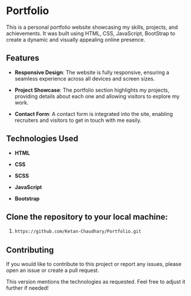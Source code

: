 # Portfolio

This is a personal portfolio website showcasing my skills, projects, and achievements. It was built using HTML, CSS, JavaScript, BootStrap  to create a dynamic and visually appealing online presence.

## Features

- **Responsive Design**: The website is fully responsive, ensuring a seamless experience across all devices and screen sizes.

- **Project Showcase**: The portfolio section highlights my projects, providing details about each one and allowing visitors to explore my work.

- **Contact Form**: A contact form is integrated into the site, enabling recruiters and visitors to get in touch with me easily.

## Technologies Used

- **HTML**

- **CSS**
  
- **SCSS**
  
- **JavaScript**

- **Bootstrap**

## Clone the repository to your local machine:
1. 
     ```bash
    https://github.com/Ketan-Chaudhary/Portfolio.git
     
## Contributing
If you would like to contribute to this project or report any issues, please open an issue or create a pull request.

This version mentions the technologies as requested. Feel free to adjust it further if needed!
